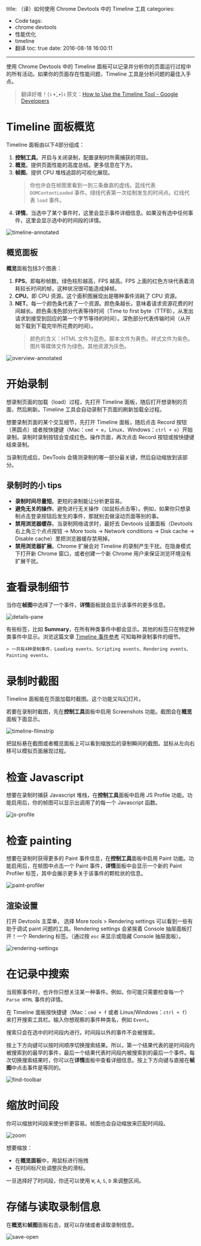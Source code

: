 title: （译）如何使用 Chrome Devtools 中的 Timeline 工具
categories:
  - Code
tags:
  - chrome devtools
  - 性能优化
  - timeline
  - 翻译
toc: true
date: 2016-08-18 16:00:11
---

使用 Chrome Devtools 中的 Timeline 面板可以记录并分析你的页面运行过程中的所有活动。如果你的页面存在性能问题，Timeline 工具是分析问题的最佳入手点。

<!-- more -->

 > 翻译好难！(ง •̀_•́)ง
 > 原文：[How to Use the Timeline Tool - Google Developers](https://developers.google.com/web/tools/chrome-devtools/profile/evaluate-performance/timeline-tool#make-a-recording)

# Timeline 面板概览

Timeline 面板由以下4部分组成：

1. **控制工具**。开启与关闭录制，配置录制时所需捕获的项目。
2. **概览**。提供页面性能的高度总结。更多信息在下方。
3. **帧图**。提供 CPU 堆栈追踪的可视化展现。
    > 你也许会在帧图里看到一到三条垂直的虚线。蓝线代表 `DOMContentLoaded` 事件。绿线代表第一次绘制发生的时间点。红线代表 `load` 事件。
4. **详情**。当选中了某个事件时，这里会显示事件详细信息。如果没有选中任何事件，这里会显示选中的时间段的详情。

![timeline-annotated](/imgs/blog/timeline-annotated.png)

## 概览面板

**概览**面板包括3个图表：

1. **FPS**。即每秒帧数。绿色柱形越高，FPS 越高。FPS 上面的红色方块代表着消耗较长时间的帧，这种状况很可能造成掉帧。
2. **CPU**。即 CPU 资源。这个面积图展现出是哪种事件消耗了 CPU 资源。
3. **NET**。每一个颜色条代表了一个资源。颜色条越长，意味着请求资源花费的时间越长。颜色条浅色部分代表等待时间（Time to first byte（TTFB），从发出请求到接受到回应的第一个字节等待的时间）。深色部分代表传输时间（从开始下载到下载完毕所花费的时间）。
    > 颜色的含义：HTML 文件为蓝色。脚本文件为黄色。样式文件为紫色。图片等媒体文件为绿色。其他资源为灰色。

![overview-annotated](/imgs/blog/overview-annotated.jpg)

# 开始录制

想录制页面的加载（load）过程，先打开 Timeline 面板，随后打开想录制的页面，然后刷新。Timeline 工具会自动录制下页面的刷新加载全过程。

想要录制页面的某个交互细节，先打开 Timeline 面板，随后点击 Record 按钮（黑圆点）或者按快捷键（Mac：`cmd + e`，Linux、Windows：`ctrl + e`）开始录制。录制时录制按钮会变成红色。操作页面，再次点击 Record 按钮或按快捷键结束录制。

当录制完成后，DevTools 会猜测录制的哪一部分最关键，然后自动缩放到该部分。

## 录制时的小 tips

- **录制时间尽量短**。更短的录制能让分析更容易。
- **避免无关的操作**。避免进行无关操作（如鼠标点击等）。例如，如果你只想录制点击登录按钮后发生的事件，那就别去做滚动页面等别的事。
- **禁用浏览器缓存**。当录制网络请求时，最好去 Devtools 设置面板（Devtools 右上角三个点点按钮 -> More tools -> Network conditions -> Disk cache -> Disable cache）里把浏览器缓存禁用掉。
- **禁用浏览器扩展**。Chrome 扩展会对 Timeline 的录制产生干扰。在隐身模式下打开新 Chrome 窗口，或者创建一个新 Chrome 用户来保证浏览环境没有扩展干扰。

# 查看录制细节

当你在**帧图**中选择了一个事件，**详情**面板就会显示该事件的更多信息。

![details-pane](/imgs/blog/details-pane.png)

有些标签，比如 **Summary**，在所有种类事件中都会显示。其他的标签只在特定种类事件中显示。浏览这篇文章 [Timeline 事件参考](https://developers.google.com/web/tools/chrome-devtools/profile/evaluate-performance/performance-reference) 可知每种录制事件的细节。

    > 一共有4种录制事件，Loading events、Scripting events、Rendering events、Painting events。

# 录制时截图

Timeline 面板能在页面加载时截图。这个功能又叫幻灯片。

若要在录制时截图，先在**控制工具**面板中启用 Screenshots 功能。截图会在**概览**面板下面显示。

![timeline-filmstrip](/imgs/blog/timeline-filmstrip.png)

把鼠标悬在截图或者概览面板上可以看到缩放后的录制瞬间的截图。鼠标从左向右移可以模拟页面展现过程。

# 检查 Javascript

想要在录制时捕获 Javascript 堆栈，在**控制工具**面板中启用 JS Profile 功能。功能启用后，你的帧图可以显示出调用了的每一个 Javascript 函数。

![js-profile](/imgs/blog/js-profile.png)

# 检查 painting

想要在录制时获得更多的 Paint 事件信息，在**控制工具**面板中启用 Paint 功能。功能启用后，在帧图中点击一个 Paint 事件，**详情**面板中会显示一个新的 Paint Profiler 标签，其中会展示更多关于该事件的颗粒状的信息。

![paint-profiler](/imgs/blog/paint-profiler.png)

## 渲染设置

打开 Devtools 主菜单， 选择 More tools > Rendering settings 可以看到一些有助于调试 paint 问题的工具。Rendering settings 会紧挨着 Console 抽屉面板打开！一个 Rendering 标签。（通过按 `esc` 来显示或隐藏 Console 抽屉面板）。

![rendering-settings](/imgs/blog/rendering-settings.png)

# 在记录中搜索

当观察事件时，也许你只想关注某一种事件。例如，你可能只需要检查每一个 `Parse HTML` 事件的详情。

在 Timeline 面板按快捷键（Mac：`cmd + f` 或者 Linux/Windows：`ctrl + f`）来打开搜索工具栏。输入你想观察的事件种类名，例如 `Event`。

搜索只会在选中的时间段内进行。时间段以外的事件不会被搜索。

按上下方向键可以按时间顺序切换搜索结果。所以，第一个结果代表的是时间段内被搜索到的最早的事件，最后一个结果代表时间段内被搜索到的最后一个事件。每次切换搜索结果时，你可以在**详情**面板中查看详细信息。按上下方向键与直接在**帧图**中点击事件是等同的。

![find-toolbar](/imgs/blog/find-toolbar.png)

# 缩放时间段

你可以缩放时间段来使分析更容易。帧图也会自动缩放来匹配时间段。

![zoom](/imgs/blog/zoom.png)

想要缩放：

- 在**概览面板**中，用鼠标进行拖拽
- 在时间标尺处调整灰色的滑标。

一旦选择好了时间段，你还可以使用 `W`, `A`, `S`, `D` 来调整区间。

# 存储与读取录制信息

在**概览**和**帧图**面板右击，就可以存储或者读取录制信息。

![save-open](/imgs/blog/save-open.png)


